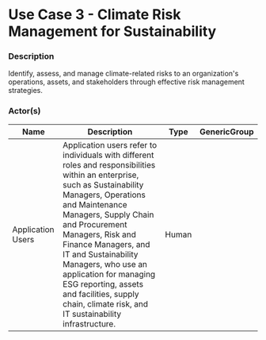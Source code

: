 
#  Use Case 3 - Climate Risk Management for Sustainability





### Description

Identify, assess, and manage climate-related risks to an organization's operations, assets, and stakeholders through effective risk management strategies.




### Actor(s)

| Name | Description | Type | GenericGroup |
| --- | --- | --- | --- |
| Application Users | Application users refer to individuals with different roles and responsibilities within an enterprise, such as Sustainability Managers, Operations and Maintenance Managers, Supply Chain and Procurement Managers, Risk and Finance Managers, and IT and Sustainability Managers, who use an application for managing ESG reporting, assets and facilities, supply chain, climate risk, and IT sustainability infrastructure. | Human |  |












